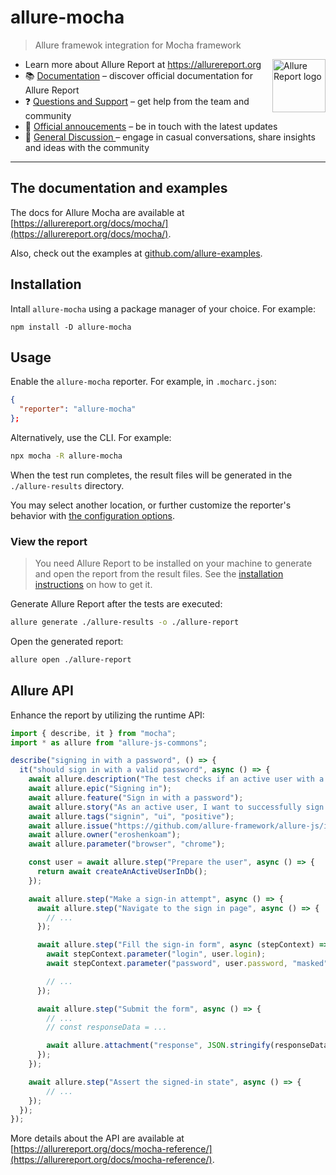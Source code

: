 # allure-mocha

> Allure framewok integration for Mocha framework

[<img src="https://allurereport.org/public/img/allure-report.svg" height="85px" alt="Allure Report logo" align="right" />](https://allurereport.org "Allure Report")

- Learn more about Allure Report at https://allurereport.org
- 📚 [Documentation](https://allurereport.org/docs/) – discover official documentation for Allure Report
- ❓ [Questions and Support](https://github.com/orgs/allure-framework/discussions/categories/questions-support) – get help from the team and community
- 📢 [Official annoucements](https://github.com/orgs/allure-framework/discussions/categories/announcements) – be in touch with the latest updates
- 💬 [General Discussion ](https://github.com/orgs/allure-framework/discussions/categories/general-discussion) – engage in casual conversations, share insights and ideas with the community

---

## The documentation and examples

The docs for Allure Mocha are available at [https://allurereport.org/docs/mocha/](https://allurereport.org/docs/mocha/).

Also, check out the examples at [github.com/allure-examples](https://github.com/orgs/allure-examples/repositories?q=visibility%3Apublic+archived%3Afalse+topic%3Aexample+topic%3Amocha).

## Installation

Intall `allure-mocha` using a package manager of your choice. For example:

```shell
npm install -D allure-mocha
```

## Usage

Enable the `allure-mocha` reporter. For example, in `.mocharc.json`:

```json
{
  "reporter": "allure-mocha"
};
```

Alternatively, use the CLI. For example:

```bash
npx mocha -R allure-mocha
```

When the test run completes, the result files will be generated in the `./allure-results` directory.

You may select another location, or further customize the reporter's behavior with [the configuration options](https://allurereport.org/docs/mocha-configuration/).

### View the report

> You need Allure Report to be installed on your machine to generate and open the report from the result files. See the [installation instructions](https://allurereport.org/docs/install/) on how to get it.

Generate Allure Report after the tests are executed:

```bash
allure generate ./allure-results -o ./allure-report
```

Open the generated report:

```bash
allure open ./allure-report
```

## Allure API

Enhance the report by utilizing the runtime API:

```js
import { describe, it } from "mocha";
import * as allure from "allure-js-commons";

describe("signing in with a password", () => {
  it("should sign in with a valid password", async () => {
    await allure.description("The test checks if an active user with a valid password can sign in to the app.");
    await allure.epic("Signing in");
    await allure.feature("Sign in with a password");
    await allure.story("As an active user, I want to successfully sign in using a valid password");
    await allure.tags("signin", "ui", "positive");
    await allure.issue("https://github.com/allure-framework/allure-js/issues/1", "ISSUE-1");
    await allure.owner("eroshenkoam");
    await allure.parameter("browser", "chrome");

    const user = await allure.step("Prepare the user", async () => {
      return await createAnActiveUserInDb();
    });

    await allure.step("Make a sign-in attempt", async () => {
      await allure.step("Navigate to the sign in page", async () => {
        // ...
      });

      await allure.step("Fill the sign-in form", async (stepContext) => {
        await stepContext.parameter("login", user.login);
        await stepContext.parameter("password", user.password, "masked");

        // ...
      });

      await allure.step("Submit the form", async () => {
        // ...
        // const responseData = ...

        await allure.attachment("response", JSON.stringify(responseData), { contentType: "application/json" });
      });
    });

    await allure.step("Assert the signed-in state", async () => {
        // ...
    });
  });
});
```

More details about the API are available at [https://allurereport.org/docs/mocha-reference/](https://allurereport.org/docs/mocha-reference/).
